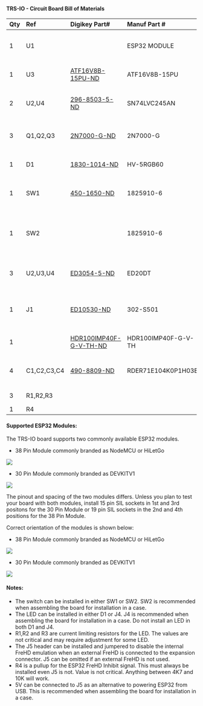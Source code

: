 #### TRS-IO - Circuit Board Bill of Materials

|Qty|Ref|Digikey Part#|Manuf Part #|Description|
|:---|:---|:---|:---|:---|
|1|U1||ESP32 MODULE|Refer to Supported ESP32 Modules
|1|U3|[ATF16V8B-15PU-ND](https://www.digikey.com/product-detail/en/microchip-technology/ATF16V8B-15PU/ATF16V8B-15PU-ND/1118926)|ATF16V8B-15PU|IC PLD 8MC 15NS 20DIP
|2|U2,U4|[296-8503-5-ND](https://www.digikey.com/product-detail/en/texas-instruments/SN74LVC245AN/296-8503-5-ND/377483)|SN74LVC245AN|IC TXRX NON-INVERT 3.6V 20DIP
|3|Q1,Q2,Q3|[2N7000-G-ND](https://www.digikey.com/product-detail/en/microchip-technology/2N7000-G/2N7000-G-ND/4902350)|2N7000-G|MOSFET N-CH 60V 0.2A TO92-3
|1|D1|[1830-1014-ND](https://www.digikey.com/product-detail/en/inolux/HV-5RGB60/1830-1014-ND/7604616)|HV-5RGB60|LED RGB DIFFUSED 5MM T/H
|1|SW1|[450-1650-ND](https://www.digikey.com/product-detail/en/te-connectivity-alcoswitch-switches/1825910-6/450-1650-ND/1632536)|1825910-6|SWITCH TACTILE SPST-NO 0.05A 24V
|1|SW2||1825910-6|SWITCH TACTILE RIGHT-ANGLE SPST-NO 0.05A 24V
|3|U2,U3,U4|[ED3054-5-ND](https://www.digikey.com/product-detail/en/on-shore-technology-inc/ED20DT/ED3054-5-ND/4147598)|ED20DT|CONN IC DIP SOCKET 20POS TIN
|1|J1|[ED10530-ND](https://www.digikey.com/product-detail/en/on-shore-technology-inc/302-S501/ED10530-ND/2794241)|302-S501|CONN HEADER VERT 50POS 2.54MM
|1||[HDR100IMP40F-G-V-TH-ND](https://www.digikey.com/product-detail/en/chip-quik-inc/HDR100IMP40F-G-V-TH/HDR100IMP40F-G-V-TH-ND/5978200)|HDR100IMP40F-G-V-TH|SIL HDR 40POS 0.1 GOLD PCB
|4|C1,C2,C3,C4|[490-8809-ND](https://www.digikey.com/short/pvj15w)|RDER71E104K0P1H03B|CAP CER 0.1UF 25V X7R RADIAL
|3|R1,R2,R3|||100R 0.25W
|1|R4|||4K7 0.25W

#### Supported ESP32 Modules:
The TRS-IO board supports two commonly available ESP32 modules.

* 38 Pin Module commonly branded as NodeMCU or HiLetGo

<img src="esp32-38pin.png" />

* 30 Pin Module commonly branded as DEVKITV1

<img src="esp32-30pin.png" />

The pinout and spacing of the two modules differs.  Unless you plan to test your board with both modules, install 15 pin SIL sockets in 1st and 3rd positons for the 30 Pin Module or 19 pin SIL sockets in the 2nd and 4th positions for the 38 Pin Module.

Correct orientation of the modules is shown below:

* 38 Pin Module commonly branded as NodeMCU or HiLetGo

<img src="trs-io-card-v1-38pin.png" />

* 30 Pin Module commonly branded as DEVKITV1

<img src="trs-io-card-v1-30pin.png" />

#### Notes:
* The switch can be installed in either SW1 or SW2.  SW2 is recommended when assembling the board for installation in a case.
* The LED can be installed in either D1 or J4.  J4 is recommended when assembling the board for installation in a case.  Do not install an LED in both D1 and J4.
* R1,R2 and R3 are current limiting resistors for the LED.  The values are not critical and may require adjustment for some LED.
* The J5 header can be installed and jumpered to disable the internal FreHD emulation when an external FreHD is connected to the expansion connector.  J5 can be omitted if an external FreHD is not used.
* R4 is a pullup for the ESP32 FreHD Inhibit signal. This must always be installed even J5 is not.  Value is not critical.  Anything between 4K7 and 10K will work.
* 5V can be connected to J5 as an alternative to powering ESP32 from USB.  This is recommended when assembling the board for installation in a case.
